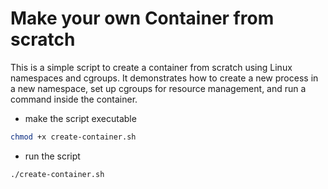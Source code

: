 # Make your own Container from scratch

This is a simple script to create a container from scratch using Linux namespaces and cgroups. It demonstrates how to create a new process in a new namespace, set up cgroups for resource management, and run a command inside the container.

- make the script executable
```bash
chmod +x create-container.sh
```
- run the script
```bash
./create-container.sh
```
